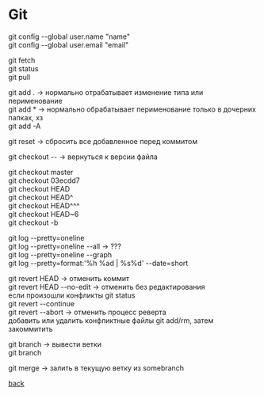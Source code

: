 # Git

git config --global user.name "name"  
git config --global user.email "email"

git fetch  
git status  
git pull  

git add . -> нормально отрабатывает изменение типа или перименование  
git add * -> нормально обрабатывает перименование только в дочерних папках, хз  
git add -A  

git reset -> сбросить все добавленное перед коммитом  

git checkout -- <filename> -> вернуться к версии файла  

git checkout master  
git checkout 03ecdd7  
git checkout HEAD  
git checkout HEAD^  
git checkout HEAD^^^  
git checkout HEAD~6  
git checkout -b <newbranch>  

git log --pretty=oneline  
git log --pretty=oneline --all -> ???  
git log --pretty=oneline --graph  
git log --pretty=format:'%h %ad | %s%d' --date=short  

git revert HEAD -> отменить коммит  
git revert HEAD --no-edit -> отменить без редактирования  
если произошли конфликты git status  
git revert --continue  
git revert --abort -> отменить процесс реверта  
добавить или удалить конфликтные файлы git add/rm, затем закоммитить  

git branch -> вывести ветки  
git branch <newbranch>  

git merge <somebranch> -> залить в текущую ветку из somebranch  

[back](/)
